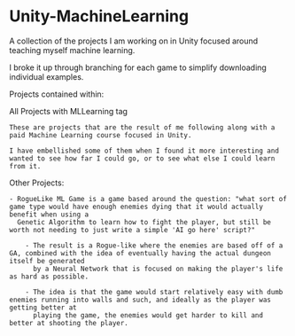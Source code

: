 # Unity-MachineLearning
A collection of the projects I am working on in Unity focused around teaching myself machine learning.

I broke it up through branching for each game to simplify downloading individual examples.

Projects contained within:

  All Projects with MLLearning tag
  
    These are projects that are the result of me following along with a paid Machine Learning course focused in Unity.
    
    I have embellished some of them when I found it more interesting and wanted to see how far I could go, or to see what else I could learn from it.
    
  Other Projects:
  
    - RogueLike ML Game is a game based around the question: "what sort of game type would have enough enemies dying that it would actually benefit when using a
      Genetic Algorithm to learn how to fight the player, but still be worth not needing to just write a simple 'AI go here' script?"
      
        - The result is a Rogue-like where the enemies are based off of a GA, combined with the idea of eventually having the actual dungeon itself be generated
          by a Neural Network that is focused on making the player's life as hard as possible.
          
        - The idea is that the game would start relatively easy with dumb enemies running into walls and such, and ideally as the player was getting better at
          playing the game, the enemies would get harder to kill and better at shooting the player.
